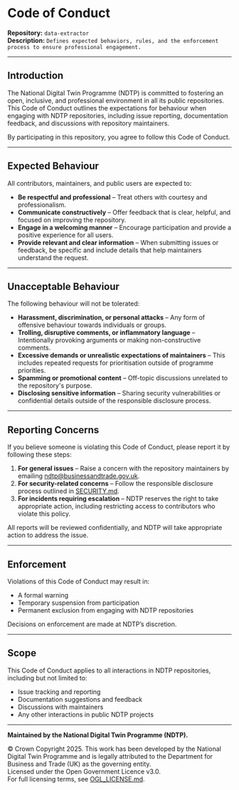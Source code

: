 # Code of Conduct

**Repository:** `data-extractor`  
**Description:** `Defines expected behaviors, rules, and the enforcement process to ensure professional engagement.`

<!-- SPDX-License-Identifier: OGL-UK-3.0 -->

--- 

## Introduction

The National Digital Twin Programme (NDTP) is committed to fostering an open, inclusive, and professional environment in all its public repositories.
This Code of Conduct outlines the expectations for behaviour when engaging with NDTP repositories, including issue reporting, documentation feedback,
and discussions with repository maintainers.

By participating in this repository, you agree to follow this Code of Conduct.

---

## Expected Behaviour

All contributors, maintainers, and public users are expected to:

- **Be respectful and professional** – Treat others with courtesy and professionalism.
- **Communicate constructively** – Offer feedback that is clear, helpful, and focused on improving the repository.
- **Engage in a welcoming manner** – Encourage participation and provide a positive experience for all users.
- **Provide relevant and clear information** – When submitting issues or feedback, be specific and include details that help maintainers understand the request.

---

## Unacceptable Behaviour

The following behaviour will not be tolerated:
- **Harassment, discrimination, or personal attacks** – Any form of offensive behaviour towards individuals or groups.
- **Trolling, disruptive comments, or inflammatory language** – Intentionally provoking arguments or making non-constructive comments.
- **Excessive demands or unrealistic expectations of maintainers** – This includes repeated requests for prioritisation outside of programme priorities.
- **Spamming or promotional content** – Off-topic discussions unrelated to the repository's purpose.
- **Disclosing sensitive information** – Sharing security vulnerabilities or confidential details outside of the responsible disclosure process.

---

## Reporting Concerns

If you believe someone is violating this Code of Conduct, please report it by following these steps:
1. **For general issues** – Raise a concern with the repository maintainers by emailing ndtp@businessandtrade.gov.uk.
2. **For security-related concerns** – Follow the responsible disclosure process outlined in [SECURITY.md](SECURITY.md).
3. **For incidents requiring escalation** – NDTP reserves the right to take appropriate action, including restricting access to contributors who violate this policy.

All reports will be reviewed confidentially, and NDTP will take appropriate action to address the issue.

---

## Enforcement

Violations of this Code of Conduct may result in:
- A formal warning
- Temporary suspension from participation
- Permanent exclusion from engaging with NDTP repositories

Decisions on enforcement are made at NDTP’s discretion.

---

## Scope

This Code of Conduct applies to all interactions in NDTP repositories, including but not limited to:
- Issue tracking and reporting
- Documentation suggestions and feedback
- Discussions with maintainers
- Any other interactions in public NDTP projects

---

**Maintained by the National Digital Twin Programme (NDTP).**

© Crown Copyright 2025. This work has been developed by the National Digital Twin Programme and is legally attributed to the Department for Business and Trade (UK) as the governing entity.  
Licensed under the Open Government Licence v3.0.  
For full licensing terms, see [OGL_LICENSE.md](OGL_LICENSE.md).
